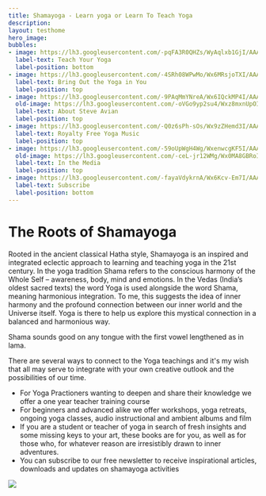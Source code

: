 ```yaml
---
title: Shamayoga - Learn yoga or Learn To Teach Yoga
description: 
layout: testhome
hero_image: 
bubbles:
- image: https://lh3.googleusercontent.com/-pqFA3R0QHZs/WyAqlxb1GjI/AAAAAAAABNE/_5Pm0IJUyPIPMowIepk90XY9Tzurttv4QCJoC/w530-h530-n-e30/teach2.png
  label-text: Teach Your Yoga
  label-position: bottom
- image: https://lh3.googleusercontent.com/-4SRh08WPwMo/Wx6MRsjoTXI/AAAAAAAABGc/Ev1usdrNjc8HU-6AkqrNI7R8FOn_J48qQCJoC/w530-h492-n-e30/webphotos12.jpg
  label-text: Bring Out the Yoga in You
  label-position: top
- image: https://lh3.googleusercontent.com/-9PAqMmYNreA/Wx6IQckMP4I/AAAAAAAABEo/lMptznnu91IIGNcWFL4TjVQzRRTDU93iACJoC/w530-h530-n-e30/colorlotus.png
  old-image: https://lh3.googleusercontent.com/-oVGo9yp2su4/Wxz8mxnUpOI/AAAAAAAAA_w/iYHBa8ZcpCIxM16uhXvvqQLYf5rh-kWfwCJoC/w530-h530-n-e30/lotusSteve.png
  label-text: About Steve Avian
  label-position: top
- image: https://lh3.googleusercontent.com/-Q0z6sPh-sOs/Wx9zZHemd3I/AAAAAAAABKU/qSlOd9JtD5UdP-l4ksHNbdd3TCzxcNWTgCJoC/w530-h399-n-e30/Shavasana%2BYogic%2BRelaxation.jpg
  label-text: Royalty Free Yoga Music
  label-position: top
- image: https://lh3.googleusercontent.com/-59oUpWgH4Wg/WxenwcgKF5I/AAAAAAAAA6g/RjwVMtRFp3IaLvwFCvc6DT8dhXCw51BTACJoC/w530-h764-n-e30/Sunpidgeon%2Bpose.jpg
  old-image: https://lh3.googleusercontent.com/-ceL-jr12WMg/Wx0MA8GBRoI/AAAAAAAABBI/Hi4Powlp47EVwzYh2s7s4JeWfMihsbDSQCJoC/w530-h675-n/yogaallianace.png
  label-text: In the Media
  label-position: top
- image: https://lh3.googleusercontent.com/-fayaVdykrnA/Wx6Kcv-Em7I/AAAAAAAABFU/98nc-4Rnq_8QrseI9gY0FT-Z_fo6QQ5eACJoC/w530-h707-n-e30/FlameHands.jpg
  label-text: Subscribe
  label-position: bottom
---
```

<div id="roots">
<h1>The Roots of Shamayoga</h1>
<div id="roots-text">
<p>Rooted in the ancient classical Hatha style, Shamayoga is an inspired and integrated eclectic approach to learning and teaching yoga in the 21st century.
In the yoga tradition Shama refers to the conscious harmony of the Whole Self – awareness, body, mind and emotions. In the Vedas (India’s oldest sacred texts) the word Yoga is used alongside the word Shama, meaning harmonious integration. To me, this suggests the idea of inner harmony and the profound connection between our inner world and the Universe itself. Yoga is there to help us explore this mystical connection in a balanced and harmonious way.</p>
<p>Shama sounds good on any tongue with the first vowel lengthened as in lama.</p>
<p>There are several ways to connect to the Yoga teachings and it's my wish that all may serve to integrate with your own creative outlook and the possibilities of our time.</p>
</div>

</div>
<ul id="shama-offer">
<li>For Yoga Practioners wanting to deepen and share their knowledge we offer a one year teacher training course</li>
<li>For beginners and advanced alike we offer workshops, yoga retreats, ongoing yoga classes, audio instructional and ambient albums and film</li>
<li>If you are a student or teacher of yoga in search of fresh insights and some missing keys to your art, these books are for you, as well as for those who, for whatever reason are irresistibly drawn to inner adventures.</li>
<li>You can subscribe to our free newsletter to receive inspirational articles, downloads and updates on shamayoga activities</li>
</ul>

<div id="bit-of-a-footer">

<img src="https://lh3.googleusercontent.com/-4SRh08WPwMo/Wx6MRsjoTXI/AAAAAAAABGc/Ev1usdrNjc8HU-6AkqrNI7R8FOn_J48qQCJoC/s150-e30/webphotos12.jpg"/>

</div>